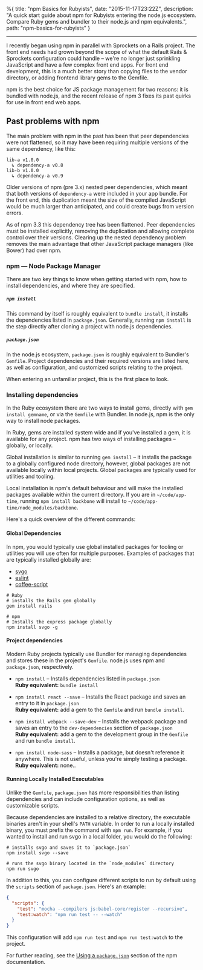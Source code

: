 %{
title: "npm Basics for Rubyists",
date: "2015-11-17T23:22Z",
description: "A quick start guide about npm for Rubyists entering the node.js ecosystem. Compare Ruby gems and bundler to their node.js and npm equivalents.",
path: "npm-basics-for-rubyists"
}

---

I recently began using npm in parallel with Sprockets on a Rails project. The
front end needs had grown beyond the scope of what the default Rails & Sprockets
configuration could handle – we're no longer just sprinkling JavaScript and have
a few complex front end apps. For front end development, this is a much better
story than copying files to the vendor directory, or adding frontend library
gems to the Gemfile.

npm is the best choice for JS package management for two reasons: it is bundled
with node.js, and the recent release of npm 3 fixes its past quirks for use in
front end web apps.

## Past problems with npm

The main problem with npm in the past has been that peer dependencies were not
flattened, so it may have been requiring multiple versions of the same
dependency, like this:

```shell
lib-a v1.0.0
  ↳ dependency-a v0.8
lib-b v1.0.0
  ↳ dependency-a v0.9
```

Older versions of npm (pre 3.x) nested peer dependencies, which meant that both
versions of `dependency-a` were included in your app bundle. For the front end,
this duplication meant the size of the compiled JavaScript would be much larger
than anticipated, and could create bugs from version errors.

As of npm 3.3 this dependency tree has been flattened. Peer dependencies must be
installed explicitly, removing the duplication and allowing complete control
over their versions. Clearing up the nested dependency problem removes the main
advantage that other JavaScript package managers (like Bower) had over npm.

### npm — Node Package Manager

There are two key things to know when getting started with npm, how to install
dependencies, and where they are specified.

##### `npm install`

This command by itself is roughly equivalent to `bundle install`, it installs
the dependencies listed in `package.json`. Generally, running `npm install` is
the step directly after cloning a project with node.js dependencies.

##### `package.json`

In the node.js ecosystem, `package.json` is roughly equivalent to Bundler's
`Gemfile`. Project dependencies and their required versions are listed here, as
well as configuration, and customized scripts relating to the project.

When entering an unfamiliar project, this is the first place to look.

### Installing dependencies

In the Ruby ecosystem there are two ways to install gems, directly with
`gem install gemname`, or via the `Gemfile` with Bundler. In node.js, npm is the
only way to install node packages.

In Ruby, gems are installed system wide and if you've installed a gem, it is
available for any project. npm has two ways of installing packages – globally,
or locally.

Global installation is similar to running `gem install` – it installs the
package to a globally configured node directory, however, global packages are
not available locally within local projects. Global packages are typically used
for utilities and tooling.

Local installation is npm's default behaviour and will make the installed
packages available within the current directory. If you are in
`~/code/app-time`, running `npm install backbone` will install to
`~/code/app-time/node_modules/backbone`.

Here's a quick overview of the different commands:

#### Global Dependencies

In npm, you would typically use global installed packages for tooling or
utilities you will use often for multiple purposes. Examples of packages that
are typically installed globally are:

- [svgo][svgo-link]
- [eslint][eslint-link]
- [coffee-script][cs-link]

```shell
# Ruby
# installs the Rails gem globally
gem install rails

# npm
# Installs the express package globally
npm install svgo -g
```

#### Project dependencies

Modern Ruby projects typically use Bundler for managing dependencies and stores
these in the project's `Gemfile`. node.js uses npm and `package.json`,
respectively.

- `npm install` – Installs dependencies listed in `package.json`<br> **Ruby
  equivalent:** `bundle install`<br>

- `npm install react --save` – Installs the React package and saves an entry to
  it in `package.json`<br> **Ruby equivalent:** add a gem to the `Gemfile` and
  run `bundle install`.

- `npm install webpack --save-dev` – Installs the webpack package and saves an
  entry to the `dev-dependencies` section of `package.json`<br> **Ruby
  equivalent:** add a gem to the development group in the `Gemfile` and run
  `bundle install`.

- `npm install node-sass` – Installs a package, but doesn't reference it
  anywhere. This is not useful, unless you're simply testing a package.<br>
  **Ruby equivalent:** none..

#### Running Locally Installed Executables

Unlike the `Gemfile`, `package.json` has more responsibilities than listing
dependencies and can include configuration options, as well as customizable
scripts.

Because dependencies are installed to a relative directory, the executable
binaries aren't in your shell's `PATH` variable. In order to run a locally
installed binary, you must prefix the command with `npm run`. For example, if
you wanted to install and run svgo in a local folder, you would do the
following:

```shell
# installs svgo and saves it to `package.json`
npm install svgo --save

# runs the svgo binary located in the `node_modules` directory
npm run svgo
```

In addition to this, you can configure different scripts to run by default using
the `scripts` section of `package.json`. Here's an example:

```json
{
  "scripts": {
    "test": "mocha --compilers js:babel-core/register --recursive",
    "test:watch": "npm run test -- --watch"
  }
}
```

This configuration will add `npm run test` and `npm run test:watch` to the
project.

For further reading, see the [Using a `package.json`][package-docs] section of
the npm documentation.

[svgo-link]: https://github.com/svg/svgo
[eslint-link]: http://eslint.org
[cs-link]: http://coffeescript.org
[node-sass-link]: https://github.com/sass/node-sass
[package-docs]: https://docs.npmjs.com/getting-started/using-a-package.json
